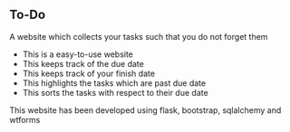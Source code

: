 ## To-Do

A website which collects your tasks such that you do not forget them

* This is a easy-to-use website
* This keeps track of the due date
* This keeps track of your finish date
* This highlights the tasks which are past due date
* This sorts the tasks with respect to their due date

This website has been developed using flask, bootstrap, sqlalchemy and wtforms